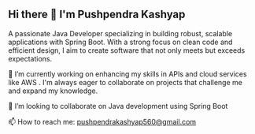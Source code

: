    Hi there 👋 I'm Pushpendra Kashyap
--------------------------------------------------------------------------------------------------------------------------------------------------------------------------------------------------------------------
A passionate Java Developer specializing in building robust, scalable applications with Spring Boot. With a strong focus on clean code and efficient design, I aim to create software that not only meets but exceeds expectations.

🌱 I’m currently working on enhancing my skills in APIs and cloud services like AWS . I'm always eager to collaborate on projects that challenge me and expand my knowledge.

👯 I’m looking to collaborate on Java development using Spring Boot 

📫 How to reach me: pushpendrakashyap560@gmail.com

